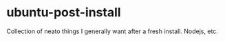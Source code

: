 # ubuntu-post-install
Collection of neato things I generally want after a fresh install. Nodejs, etc.
